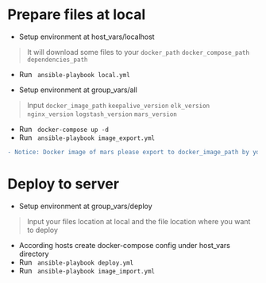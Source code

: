 # Prepare files at local
* Setup environment at host_vars/localhost
> It will download some files to your `docker_path` `docker_compose_path` `dependencies_path`
* Run ``` ansible-playbook local.yml```

* Setup environment at group_vars/all
> Input `docker_image_path` `keepalive_version` `elk_version` `nginx_version` `logstash_version` `mars_version`
* Run ``` docker-compose up -d```
* Run ``` ansible-playbook image_export.yml```
````diff
- Notice: Docker image of mars please export to docker_image_path by yourself
````

# Deploy to server
* Setup environment at group_vars/deploy
> Input your files location at local and the file location where you want to deploy
* According hosts create docker-compose config under host_vars directory
* Run ``` ansible-playbook deploy.yml```
* Run ``` ansible-playbook image_import.yml```
